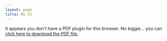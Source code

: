 ```yaml
---
layout: page
title: My CV
---
```


<object data="/Rachel Crawford CV 2016-01-11.pdf" type="application/pdf" width="100%" height="1000">
 
  <p>It appears you don't have a PDF plugin for this browser.
  No biggie... you can <a href="myfile.pdf">click here to
  download the PDF file.</a></p>
  
</object>